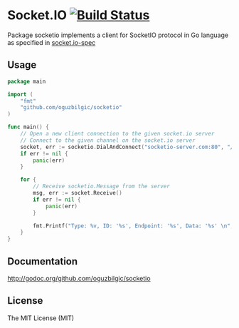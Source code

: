 # Socket.IO [![Build Status](https://travis-ci.org/oguzbilgic/socketio.png?branch=master)](https://travis-ci.org/oguzbilgic/socketio)

Package socketio implements a client for SocketIO protocol in Go language as specified in 
[socket.io-spec](https://github.com/LearnBoost/socket.io-spec)

## Usage

```go
package main

import (
	"fmt"
	"github.com/oguzbilgic/socketio"
)

func main() {
	// Open a new client connection to the given socket.io server
	// Connect to the given channel on the socket.io server
	socket, err := socketio.DialAndConnect("socketio-server.com:80", "/channel", "key=value")
	if err != nil {
		panic(err)
	}

	for {
		// Receive socketio.Message from the server
		msg, err := socket.Receive()
		if err != nil {
			panic(err)
		}

		fmt.Printf("Type: %v, ID: '%s', Endpoint: '%s', Data: '%s' \n", msg.Type, msg.ID, msg.Endpoint, msg.Data)
	}
}
```

## Documentation 

http://godoc.org/github.com/oguzbilgic/socketio

## License

The MIT License (MIT)
